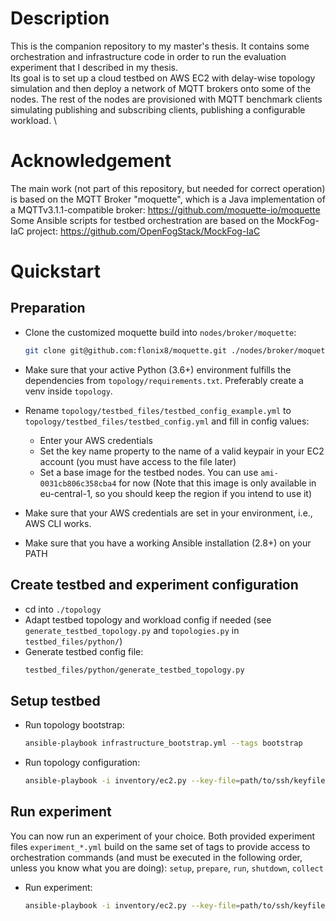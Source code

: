 # Description
This is the companion repository to my master's thesis. It contains some orchestration and infrastructure code in order to run the evaluation experiment that I described in my thesis. \
Its goal is to set up a cloud testbed on AWS EC2 with delay-wise topology simulation and then deploy a network of MQTT brokers onto some of the nodes. The rest of the nodes are provisioned with MQTT benchmark clients simulating publishing and subscribing clients, publishing a configurable workload. \

# Acknowledgement
The main work (not part of this repository, but needed for correct operation) is based on the MQTT Broker "moquette", which is a Java implementation of a MQTTv3.1.1-compatible broker: https://github.com/moquette-io/moquette \
Some Ansible scripts for testbed orchestration are based on the MockFog-IaC project: https://github.com/OpenFogStack/MockFog-IaC

# Quickstart
## Preparation
* Clone the customized moquette build into `nodes/broker/moquette`:
  ```bash
  git clone git@github.com:flonix8/moquette.git ./nodes/broker/moquette
  ```

* Make sure that your active Python (3.6+) environment fulfills the dependencies from `topology/requirements.txt`. Preferably create a venv inside `topology`.

* Rename `topology/testbed_files/testbed_config_example.yml` to `topology/testbed_files/testbed_config.yml` and fill in config values:
  * Enter your AWS credentials
  * Set the key name property to the name of a valid keypair in your EC2 account (you must have access to the file later)
  * Set a base image for the testbed nodes. You can use `ami-0031cb806c358cba4` for now (Note that this image is only available in eu-central-1, so you should keep the region if you intend to use it)

* Make sure that your AWS credentials are set in your environment, i.e., AWS CLI works.

* Make sure that you have a working Ansible installation (2.8+) on your PATH

## Create testbed and experiment configuration
* cd into `./topology`
* Adapt testbed topology and workload config if needed (see `generate_testbed_topology.py` and `topologies.py` in `testbed_files/python/`)
* Generate testbed config file:
  ```bash
  testbed_files/python/generate_testbed_topology.py
  ```
## Setup testbed
* Run topology bootstrap:
  ```bash
  ansible-playbook infrastructure_bootstrap.yml --tags bootstrap
  ```
* Run topology configuration:
  ```bash
  ansible-playbook -i inventory/ec2.py --key-file=path/to/ssh/keyfile.pem --ssh-common-args="-o StrictHostKeyChecking=no" infrastructure_config.yml 
  ```
## Run experiment
You can now run an experiment of your choice. Both provided experiment files `experiment_*.yml` build on the same set of tags to provide access to orchestration commands (and must be executed in the following order, unless you know what you are doing): `setup`, `prepare`, `run`, `shutdown`, `collect` 

* Run experiment:
  ```bash
  ansible-playbook -i inventory/ec2.py --key-file=path/to/ssh/keyfile.pem --ssh-common-args="-o StrictHostKeyChecking=no" experiment_xy.yml --tags experiment_step_tag
  ```
